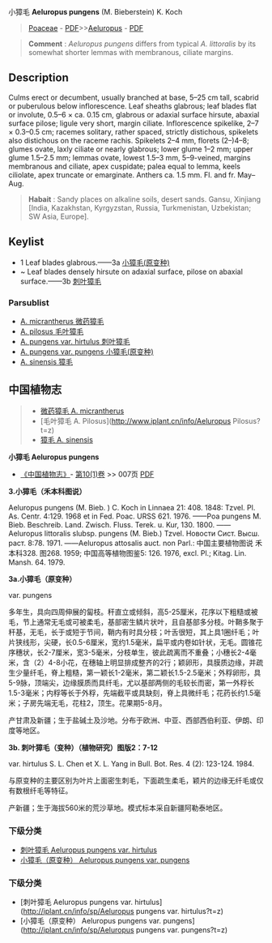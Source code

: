 小獐毛 **Aeluropus pungens** (M. Bieberstein) K. Koch

> [Poaceae](http://www.iplant.cn/info/Poaceae?t=foc) - [PDF](http://www.iplant.cn/foc/pdf/Poaceae.pdf)>>[Aeluropus](Aeluropus-獐毛属.md) - [PDF](http://www.iplant.cn/foc/pdf/Aeluropus.pdf)

> **Comment** : 
> *Aeluropus pungens* differs from typical *A. littoralis* by its somewhat shorter lemmas with membranous, ciliate margins.

## Description

Culms erect or decumbent, usually branched at base, 5–25 cm tall, scabrid or puberulous below inflorescence. Leaf sheaths glabrous; leaf blades flat or involute, 0.5–6 × ca. 0.15 cm, glabrous or adaxial surface hirsute, abaxial surface pilose; ligule very short, margin ciliate. Inflorescence spikelike, 2–7 × 0.3–0.5 cm; racemes solitary, rather spaced, strictly distichous, spikelets also distichous on the raceme rachis. Spikelets 2–4 mm, florets (2–)4–8; glumes ovate, laxly ciliate or nearly glabrous; lower glume 1–2 mm; upper glume 1.5–2.5 mm; lemmas ovate, lowest 1.5–3 mm, 5–9-veined, margins membranous and ciliate, apex cuspidate; palea equal to lemma, keels ciliolate, apex truncate or emarginate. Anthers ca. 1.5 mm. Fl. and fr. May–Aug.

> **Habait** : 
> Sandy places on alkaline soils, desert sands. Gansu, Xinjiang [India, Kazakhstan, Kyrgyzstan, Russia, Turkmenistan, Uzbekistan; SW Asia, Europe].

## Keylist

* 1 Leaf blades glabrous.——3a [小獐毛(原变种)](Aeluropus-pungens-var-pungens-小獐毛(原变种).md)
* ~ Leaf blades densely hirsute on adaxial surface, pilose on abaxial surface.——3b [刺叶獐毛](Aeluropus-pungens-var-hirtulus-刺叶獐毛.md)

### Parsublist

* [A.  micrantherus  微药獐毛](Aeluropus-micrantherus-微药獐毛.md)
* [A.  pilosus  毛叶獐毛](Aeluropus-pilosus-毛叶獐毛.md)
* [A.  pungens var. hirtulus  刺叶獐毛](Aeluropus-pungens-var-hirtulus-刺叶獐毛.md)
* [A.  pungens var. pungens  小獐毛(原变种)](Aeluropus-pungens-var-pungens-小獐毛(原变种).md)
* [A.  sinensis  獐毛](Aeluropus-sinensis-獐毛.md)

## 中国植物志

> * [微药獐毛  A.  micrantherus](Aeluropus-micrantherus-微药獐毛.md)
> * [毛叶獐毛  A.  Pilosus](http://www.iplant.cn/info/Aeluropus Pilosus?t=z)
> * [獐毛  A.  sinensis](Aeluropus-sinensis-獐毛.md)

**小獐毛 Aeluropus pungens**

* [《中国植物志》](http://www.iplant.cn/frps)- [第10(1)卷](http://www.iplant.cn/frps/vol/10(1)) >> 007页 [PDF](http://www.iplant.cn/frps/pdf/10(1)/007.pdf)

**3.小獐毛（禾本科图说）**

Aeluropus pungens (M. Bieb. ) C. Koch in Linnaea 21: 408. 1848: Tzvel. Pl. As. Centr. 4:129. 1968 et in Fed. Poac. URSS 621. 1976. ——Poa pungens M. Bieb. Beschreib. Land. Zwisch. Fluss. Terek. u. Kur, 130. 1800. ——Aeluropus littoralis slubsp. pungens (M. Bieb.) Tzvel. Hoвoсти Сист. Высш. раст. 8:78. 1971. ——Aeluropus attosalis auct. non Parl.: 中国主要植物图说 禾本科328. 图268. 1959; 中国高等植物图鉴5: 126. 1976, excl. Pl.; Kitag. Lin. Mansh. 64. 1979.

**3a.小獐毛（原变种）**

var. pungens

多年生，具向四周伸展的匐枝。秆直立或倾斜，高5-25厘米，花序以下粗糙或被毛，节上通常无毛或可被柔毛，基部密生鳞片状叶，且自基部多分枝。叶鞘多聚于秆基，无毛，长于或短于节间，鞘内有时具分枝；叶舌很短，其上具1圈纤毛；叶片狭线形，尖硬，长0.5-6厘米，宽约1.5毫米，扁平或内卷如针状，无毛。圆锥花序穗状，长2-7厘米，宽3-5毫米，分枝单生，彼此疏离而不重叠；小穗长2-4毫米，含（2）4-8小花，在穗轴上明显排成整齐的2行；颖卵形，具膜质边缘，并疏生少量纤毛，脊上粗糙，第一颖长1-2毫米，第二颖长1.5-2.5毫米；外稃卵形，具5-9脉，顶端尖，边缘膜质而具纤毛，尤以基部两侧的毛较长而密，第一外稃长1.5-3毫米；内稃等长于外稃，先端截平或具缺刻，脊上具微纤毛；花药长约1.5毫米；子房先端无毛，花柱2，顶生。花果期5-8月。

产甘肃及新疆；生于盐碱土及沙地。分布于欧洲、中亚、西部西伯利亚、伊朗、印度等地区。

**3b. 刺叶獐毛（变种）（植物研究）图版2：7-12**

var. hirtulus S. L. Chen et X. L. Yang in Bull. Bot. Res. 4 (2): 123-124. 1984.

与原变种的主要区别为叶片上面密生刺毛，下面疏生柔毛，颖片的边缘无纤毛或仅有数根纤毛等特征。

产新疆；生于海拔560米的荒沙草地。模式标本采自新疆阿勒泰地区。

### 下级分类
* [刺叶獐毛  Aeluropus pungens var. hirtulus](Aeluropus-pungens-var-hirtulus-刺叶獐毛.md)
* [小獐毛（原变种）  Aeluropus pungens var. pungens](Aeluropus-pungens-var-pungens-小獐毛(原变种).md)

### 下级分类
* [刺叶獐毛  Aeluropus pungens var. hirtulus](http://iplant.cn/info/sp/Aeluropus pungens var. hirtulus?t=z)
* [小獐毛（原变种）  Aeluropus pungens var. pungens](http://iplant.cn/info/sp/Aeluropus pungens var. pungens?t=z)
